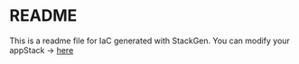 # README
This is a readme file for IaC generated with StackGen.
You can modify your appStack -> [here](http://main.dev.stackgen.com/appstacks/8edb7abd-09b7-4556-8a56-2493227fc532)
